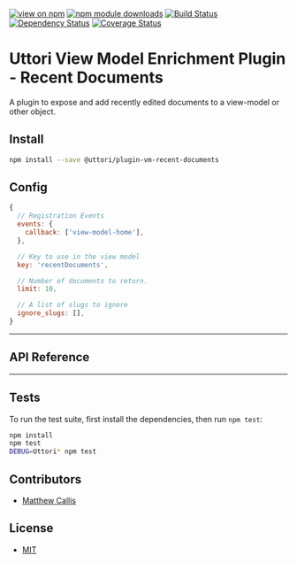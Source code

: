 [![view on npm](http://img.shields.io/npm/v/@uttori/plugin-vm-recent-documents.svg)](https://www.npmjs.com/package/@uttori/plugin-vm-recent-documents)
[![npm module downloads](http://img.shields.io/npm/dt/@uttori/plugin-vm-recent-documents.svg)](https://www.npmjs.com/package/@uttori/plugin-vm-recent-documents)
[![Build Status](https://travis-ci.org/uttori/uttori-plugin-vm-recent-documents.svg?branch=master)](https://travis-ci.org/uttori/uttori-plugin-vm-recent-documents)
[![Dependency Status](https://david-dm.org/uttori/uttori-plugin-vm-recent-documents.svg)](https://david-dm.org/uttori/uttori-plugin-vm-recent-documents)
[![Coverage Status](https://coveralls.io/repos/uttori/uttori-plugin-vm-recent-documents/badge.svg?branch=master)](https://coveralls.io/r/uttori/uttori-plugin-vm-recent-documents?branch=master)

# Uttori View Model Enrichment Plugin - Recent Documents

A plugin to expose and add recently edited documents to a view-model or other object.

## Install

```bash
npm install --save @uttori/plugin-vm-recent-documents
```

## Config

```js
{
  // Registration Events
  events: {
    callback: ['view-model-home'],
  },

  // Key to use in the view model
  key: 'recentDocuments',

  // Number of documents to return.
  limit: 10,

  // A list of slugs to ignore
  ignore_slugs: [],
}
```

* * *

## API Reference


* * *

## Tests

To run the test suite, first install the dependencies, then run `npm test`:

```bash
npm install
npm test
DEBUG=Uttori* npm test
```

## Contributors

* [Matthew Callis](https://github.com/MatthewCallis)

## License

* [MIT](LICENSE)
